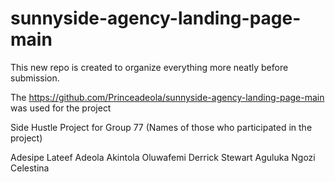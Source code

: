 # sunnyside-agency-landing-page-main

This new repo is created to organize everything more neatly before submission.

The https://github.com/Princeadeola/sunnyside-agency-landing-page-main was used for the project

Side Hustle Project for Group 77 (Names of those who participated in the project)

Adesipe Lateef Adeola
Akintola Oluwafemi
Derrick Stewart
Aguluka Ngozi Celestina


